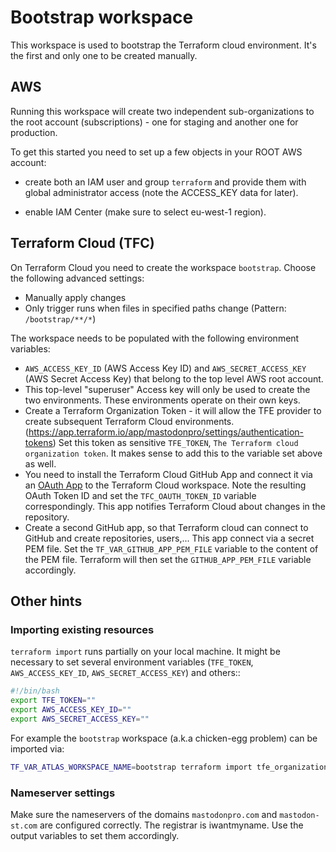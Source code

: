 # Bootstrap workspace

This workspace is used to bootstrap the Terraform cloud environment. It's the
first and only one to be created manually.

## AWS

Running this workspace will create two independent sub-organizations to the
root account (subscriptions) - one for staging and another one for production.

To get this started you need to set up a few objects in your ROOT AWS account:

- create both an IAM user and group `terraform` and provide them with
  global administrator access (note the ACCESS_KEY data for later).

- enable IAM Center (make sure to select eu-west-1 region).

## Terraform Cloud (TFC)

On Terraform Cloud you need to create the workspace `bootstrap`.
Choose the following advanced settings:

- Manually apply changes
- Only trigger runs when files in specified paths change (Pattern:
  `/bootstrap/**/*`)

The workspace needs to be populated with the following environment variables:

- `AWS_ACCESS_KEY_ID` (AWS Access Key ID) and `AWS_SECRET_ACCESS_KEY`
  (AWS Secret Access Key) that belong to the top level AWS root account.
- This top-level "superuser" Access key will only be used to create the
  two environments. These environments operate on their own keys.
- Create a Terraform Organization Token - it will allow the TFE provider
  to create subsequent Terraform Cloud environments.
  (<https://app.terraform.io/app/mastodonpro/settings/authentication-tokens>)
  Set this token as sensitive `TFE_TOKEN`, `The Terraform cloud organization
  token`. It makes sense to add this to the variable set above as well.
- You need to install the Terraform Cloud GitHub App and connect it via an
  [OAuth App](https://www.terraform.io/docs/cloud/vcs/github.html) to the
  Terraform Cloud workspace. Note the resulting OAuth Token ID and set the
  `TFC_OAUTH_TOKEN_ID` variable correspondingly. This app notifies Terraform
  Cloud about changes in the repository.
- Create a second GitHub app, so that Terraform cloud can connect to GitHub
  and create repositories, users,... This app connect via a secret PEM file.
  Set the `TF_VAR_GITHUB_APP_PEM_FILE` variable to the content of the PEM file.
  Terraform will then set the `GITHUB_APP_PEM_FILE` variable accordingly.

## Other hints

### Importing existing resources

`terraform import` runs partially on your local machine. It might be necessary
to set several environment variables (`TFE_TOKEN`, `AWS_ACCESS_KEY_ID`,
`AWS_SECRET_ACCESS_KEY`) and others::

```bash
#!/bin/bash
export TFE_TOKEN=""
export AWS_ACCESS_KEY_ID=""
export AWS_SECRET_ACCESS_KEY=""
```

For example the `bootstrap` workspace (a.k.a chicken-egg problem) can be
imported via:

```bash
TF_VAR_ATLAS_WORKSPACE_NAME=bootstrap terraform import tfe_organization.mastodonpro mastodonpro
```

### Nameserver settings

Make sure the nameservers of the domains `mastodonpro.com` and `mastodon-st.com`
are configured correctly. The registrar is iwantmyname. Use the output variables
to set them accordingly.
